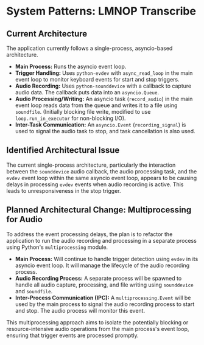 # System Patterns: LMNOP Transcribe

## Current Architecture

The application currently follows a single-process, asyncio-based architecture.

-   **Main Process:** Runs the asyncio event loop.
-   **Trigger Handling:** Uses `python-evdev` with `async_read_loop` in the main event loop to monitor keyboard events for start and stop triggers.
-   **Audio Recording:** Uses `python-sounddevice` with a callback to capture audio data. The callback puts data into an `asyncio.Queue`.
-   **Audio Processing/Writing:** An asyncio task (`record_audio`) in the main event loop reads data from the queue and writes it to a file using `soundfile`. (Initially blocking file write, modified to use `loop.run_in_executor` for non-blocking I/O).
-   **Inter-Task Communication:** An `asyncio.Event` (`recording_signal`) is used to signal the audio task to stop, and task cancellation is also used.

## Identified Architectural Issue

The current single-process architecture, particularly the interaction between the `sounddevice` audio callback, the audio processing task, and the `evdev` event loop within the same asyncio event loop, appears to be causing delays in processing `evdev` events when audio recording is active. This leads to unresponsiveness in the stop trigger.

## Planned Architectural Change: Multiprocessing for Audio

To address the event processing delays, the plan is to refactor the application to run the audio recording and processing in a separate process using Python's `multiprocessing` module.

-   **Main Process:** Will continue to handle trigger detection using `evdev` in its asyncio event loop. It will manage the lifecycle of the audio recording process.
-   **Audio Recording Process:** A separate process will be spawned to handle all audio capture, processing, and file writing using `sounddevice` and `soundfile`.
-   **Inter-Process Communication (IPC):** A `multiprocessing.Event` will be used by the main process to signal the audio recording process to start and stop. The audio process will monitor this event.

This multiprocessing approach aims to isolate the potentially blocking or resource-intensive audio operations from the main process's event loop, ensuring that trigger events are processed promptly.
